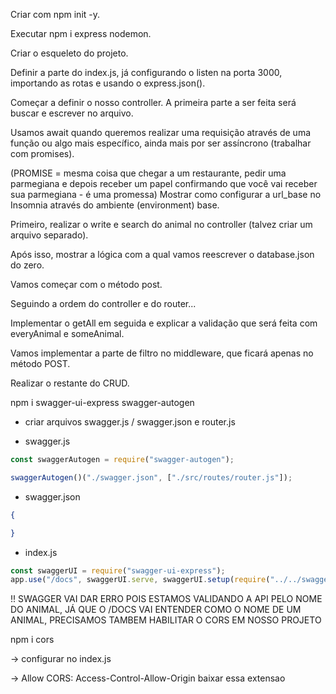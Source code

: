 Criar com npm init -y.

Executar npm i express nodemon.

Criar o esqueleto do projeto.

Definir a parte do index.js, já configurando o listen na porta 3000, importando as rotas e usando o express.json().

Começar a definir o nosso controller.
A primeira parte a ser feita será buscar e escrever no arquivo.

Usamos await quando queremos realizar uma requisição através de uma função ou algo mais específico, ainda mais por ser assíncrono (trabalhar com promises).

(PROMISE = mesma coisa que chegar a um restaurante, pedir uma parmegiana e depois receber um papel confirmando que você vai receber sua parmegiana - é uma promessa)
Mostrar como configurar a url_base no Insomnia através do ambiente (environment) base.

Primeiro, realizar o write e search do animal no controller (talvez criar um arquivo separado).

Após isso, mostrar a lógica com a qual vamos reescrever o database.json do zero.

Vamos começar com o método post.

Seguindo a ordem do controller e do router...

Implementar o getAll em seguida e explicar a validação que será feita com everyAnimal e someAnimal.

Vamos implementar a parte de filtro no middleware, que ficará apenas no método POST.

Realizar o restante do CRUD.

npm i swagger-ui-express swagger-autogen

- criar arquivos swagger.js / swagger.json e router.js 

- swagger.js 

```js
const swaggerAutogen = require("swagger-autogen");

swaggerAutogen()("./swagger.json", ["./src/routes/router.js"]);
```

- swagger.json 

```json
{

}
```

- index.js 

```js
const swaggerUI = require("swagger-ui-express");
app.use("/docs", swaggerUI.serve, swaggerUI.setup(require("../../swagger.json")));
```


!! SWAGGER VAI DAR ERRO POIS ESTAMOS VALIDANDO A API PELO NOME DO ANIMAL, JÁ QUE O /DOCS VAI ENTENDER COMO O NOME DE UM ANIMAL, PRECISAMOS TAMBEM HABILITAR O CORS EM NOSSO PROJETO

npm i cors

-> configurar no index.js

-> Allow CORS: Access-Control-Allow-Origin baixar essa extensao 